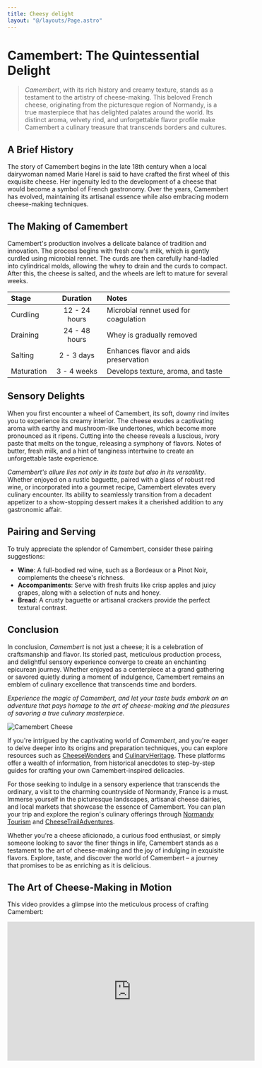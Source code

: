 ```yaml
---
title: Cheesy delight
layout: "@/layouts/Page.astro"
---
```


# Camembert: The Quintessential Delight

> *Camembert*, with its rich history and creamy texture, stands as a testament to the artistry of cheese-making. This beloved French cheese, originating from the picturesque region of Normandy, is a true masterpiece that has delighted palates around the world. Its distinct aroma, velvety rind, and unforgettable flavor profile make Camembert a culinary treasure that transcends borders and cultures.

## A Brief History

The story of Camembert begins in the late 18th century when a local dairywoman named Marie Harel is said to have crafted the first wheel of this exquisite cheese. Her ingenuity led to the development of a cheese that would become a symbol of French gastronomy. Over the years, Camembert has evolved, maintaining its artisanal essence while also embracing modern cheese-making techniques.

## The Making of Camembert

Camembert's production involves a delicate balance of tradition and innovation. The process begins with fresh cow's milk, which is gently curdled using microbial rennet. The curds are then carefully hand-ladled into cylindrical molds, allowing the whey to drain and the curds to compact. After this, the cheese is salted, and the wheels are left to mature for several weeks.

| Stage         | Duration         | Notes                                  |
|:--------------|:----------------:|:---------------------------------------|
| Curdling      | 12 - 24 hours    | Microbial rennet used for coagulation   |
| Draining      | 24 - 48 hours    | Whey is gradually removed              |
| Salting       | 2 - 3 days       | Enhances flavor and aids preservation |
| Maturation    | 3 - 4 weeks      | Develops texture, aroma, and taste     |

## Sensory Delights

When you first encounter a wheel of Camembert, its soft, downy rind invites you to experience its creamy interior. The cheese exudes a captivating aroma with earthy and mushroom-like undertones, which become more pronounced as it ripens. Cutting into the cheese reveals a luscious, ivory paste that melts on the tongue, releasing a symphony of flavors. Notes of butter, fresh milk, and a hint of tanginess intertwine to create an unforgettable taste experience.

*Camembert's allure lies not only in its taste but also in its versatility*. Whether enjoyed on a rustic baguette, paired with a glass of robust red wine, or incorporated into a gourmet recipe, Camembert elevates every culinary encounter. Its ability to seamlessly transition from a decadent appetizer to a show-stopping dessert makes it a cherished addition to any gastronomic affair.

## Pairing and Serving

To truly appreciate the splendor of Camembert, consider these pairing suggestions:

- **Wine**: A full-bodied red wine, such as a Bordeaux or a Pinot Noir, complements the cheese's richness.
- **Accompaniments**: Serve with fresh fruits like crisp apples and juicy grapes, along with a selection of nuts and honey.
- **Bread**: A crusty baguette or artisanal crackers provide the perfect textural contrast.

## Conclusion

In conclusion, *Camembert* is not just a cheese; it is a celebration of craftsmanship and flavor. Its storied past, meticulous production process, and delightful sensory experience converge to create an enchanting epicurean journey. Whether enjoyed as a centerpiece at a grand gathering or savored quietly during a moment of indulgence, Camembert remains an emblem of culinary excellence that transcends time and borders.

*Experience the magic of Camembert, and let your taste buds embark on an adventure that pays homage to the art of cheese-making and the pleasures of savoring a true culinary masterpiece.*

![Camembert Cheese](https://upload.wikimedia.org/wikipedia/commons/d/dd/Camembert_de_Normandie_%28AOP%29_11.jpg)

If you're intrigued by the captivating world of *Camembert*, and you're eager to delve deeper into its origins and preparation techniques, you can explore resources such as [CheeseWonders](https://www.cheesewonders.com/camembert-story) and [CulinaryHeritage](https://www.culinaryheritage.com/story/camembert-cheese-tradition). These platforms offer a wealth of information, from historical anecdotes to step-by-step guides for crafting your own Camembert-inspired delicacies.

For those seeking to indulge in a sensory experience that transcends the ordinary, a visit to the charming countryside of Normandy, France is a must. Immerse yourself in the picturesque landscapes, artisanal cheese dairies, and local markets that showcase the essence of Camembert. You can plan your trip and explore the region's culinary offerings through [Normandy Tourism](https://www.normandy-tourism.org/) and [CheeseTrailAdventures](https://www.cheesetrailadventures.com/normandy).

Whether you're a cheese aficionado, a curious food enthusiast, or simply someone looking to savor the finer things in life, Camembert stands as a testament to the art of cheese-making and the joy of indulging in exquisite flavors. Explore, taste, and discover the world of Camembert – a journey that promises to be as enriching as it is delicious.

## The Art of Cheese-Making in Motion

This video provides a glimpse into the meticulous process of crafting Camembert:

<iframe width="560" height="315" src="https://www.youtube-nocookie.com/embed/atOpLj-q5nA" title="YouTube video player" frameborder="0" allow="accelerometer; autoplay; clipboard-write; encrypted-media; gyroscope; picture-in-picture; web-share" loading="lazy" allowfullscreen></iframe>